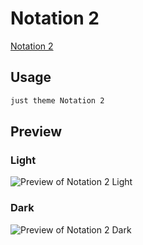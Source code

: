 # Notation 2

[Notation 2](https://github.com/Bluemoondragon07)

## Usage

```bash
just theme Notation 2
```

## Preview

### Light

![Preview of Notation 2 Light](preview-light.png)

### Dark

![Preview of Notation 2 Dark](preview-dark.png)
